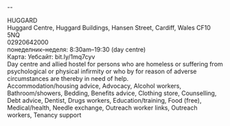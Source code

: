 
--

HUGGARD  
Huggard Centre, Huggard Buildings, Hansen Street, Cardiff, Wales CF10 5NQ  
02920642000  
понеделник–неделя: 8:30am–19:30 (day centre)  
Карта: Уебсайт: bit.ly/1mq7cyv  
Day centre and allied hostel for persons who are homeless or suffering from psychological or physical infirmity or who by for reason of adverse circumstances are thereby in need of help.  
Accommodation/housing advice, Advocacy, Alcohol workers, Bathroom/showers, Bedding, Benefits advice, Clothing store, Counselling, Debt advice, Dentist, Drugs workers, Education/training, Food (free), Medical/health, Needle exchange, Outreach worker links, Outreach workers, Tenancy support  
  

